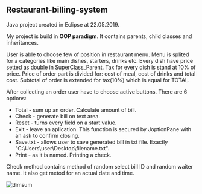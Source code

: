 ## Restaurant-billing-system
Java project created in Eclipse at 22.05.2019.

My project is build in **OOP paradigm**. It contains parents, child classes and inheritances.

User is able to choose few of position in restaurant menu. Menu is splited for a categories like main dishes, starters, drinks etc.
Every dish have price setted as double in SuperClass_Parent.
Tax for every dish is stand at 10% of price.
Price of order part is divided for: cost of meal, cost of drinks and total cost.
Subtotal of order is extended for tax(10%) which is equal for TOTAL.

After collecting an order user have to choose active buttons. There are 6 options:

- Total - sum up an order. Calculate amount of bill.
- Check - generate bill on text area.
- Reset - turns every field on a start value.
- Exit - leave an aplication. This function is secured by JoptionPane with an ask to confirm closing.
- Save.txt - allows user to save generated bill in txt file. Exactly "C:\\Users\\user\\Desktop\\filename.txt".
- Print - as it is named. Printing a check.

Check method contains method of random select bill ID and random waiter name. It also get metod for an actual date and time.

![dimsum](https://user-images.githubusercontent.com/5953716/58388803-72381700-8023-11e9-89c4-006cbfba8cc3.png)

